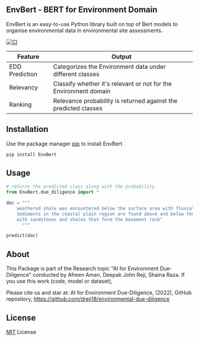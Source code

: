 ## EnvBert - BERT for Environment Domain

EnvBert is an easy-to-use Python library built on top of Bert models to organise environmental data in environmental site assessments.

<a href="https://pypi.org/project/EnvBert/">
    <img alt="CI" src="https://img.shields.io/badge/pypi-v0.0.6-orange">
</a>

| Feature  | Output  |
|---|---|
| EDD Prediction | Categorizes the Environment data under different classes |
| Relevancy | Classify whether it's relevant or not for the Environment domain |
| Ranking | Relevance probability is returned against the predicted classes |

## Installation

Use the package manager [pip](https://pip.pypa.io/en/stable/) to install EnvBert

```bash
pip install EnvBert
```

## Usage

```python
# returns the predicted class along with the probability 
from EnvBert.due_diligence import *

doc = """
	weathered shale was encountered below the surface area with fluvial deposits. 
	Sediments in the coastal plain region are found above and below the bedrock 
	with sandstones and shales that form the basement rock"
      """

predict(doc)

```

## About
This Package is part of the Research topic "AI for Environment Due-Diligence" conducted by Afreen Aman, Deepak John Reji, Shaina Raza. If you use this work (code, model or dataset),

Please cite us and star at: AI for Environment Due-Diligence, (2022), GitHub repository, https://github.com/dreji18/environmental-due-diligence

## License
[MIT](https://choosealicense.com/licenses/mit/) License
